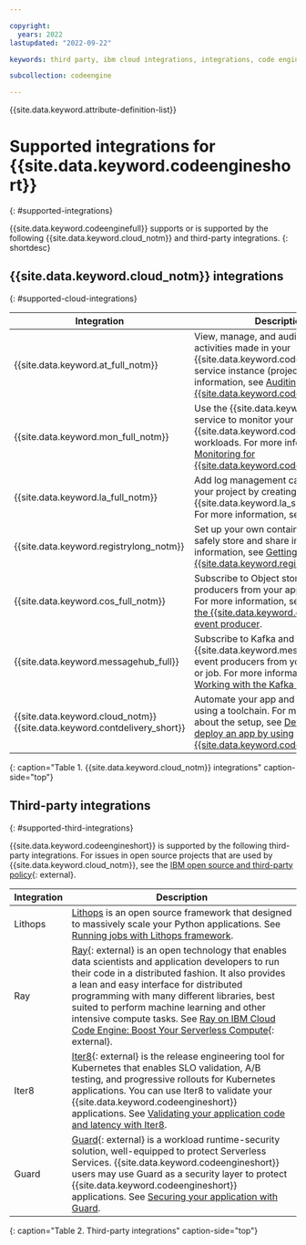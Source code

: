 ```yaml
---

copyright:
  years: 2022
lastupdated: "2022-09-22"

keywords: third party, ibm cloud integrations, integrations, code engine, third-party

subcollection: codeengine

---
```


{{site.data.keyword.attribute-definition-list}}

# Supported integrations for {{site.data.keyword.codeengineshort}}
{: #supported-integrations}

{{site.data.keyword.codeenginefull}} supports or is supported by the following {{site.data.keyword.cloud_notm}} and third-party integrations.
{: shortdesc}

## {{site.data.keyword.cloud_notm}} integrations
{: #supported-cloud-integrations}

| Integration | Description | 
|-----------|------------------|
| {{site.data.keyword.at_full_notm}} | View, manage, and audit user-initiated activities made in your {{site.data.keyword.codeengineshort}} service instance (project). For more information, see [Auditing events for {{site.data.keyword.codeengineshort}}](/docs/codeengine?topic=codeengine-at_events). |
| {{site.data.keyword.mon_full_notm}} | Use the {{site.data.keyword.mon_full}} service to monitor your {{site.data.keyword.codeengineshort}} workloads. For more information, see [Monitoring for {{site.data.keyword.codeengineshort}}](/docs/codeengine?topic=codeengine-monitor). |
| {{site.data.keyword.la_full_notm}} | Add log management capabilities to your project by creating a {{site.data.keyword.la_short}} instance. For more information, see [Viewing logs](/docs/codeengine?topic=codeengine-view-logs). |
| {{site.data.keyword.registrylong_notm}} | Set up your own container registry to safely store and share images. For more information, see [Getting started with {{site.data.keyword.registrylong_notm}}](/docs/Registry?topic=Registry-getting-started). |
| {{site.data.keyword.cos_full_notm}} | Subscribe to Object storage event producers from your application or job. For more information, see [Working with the {{site.data.keyword.cos_full_notm}} event producer](/docs/codeengine?topic=codeengine-eventing-cosevent-producer). |
| {{site.data.keyword.messagehub_full}} | Subscribe to Kafka and {{site.data.keyword.messagehub}} event producers from your application or job. For more information, see [Working with the Kafka event producer](/docs/codeengine?topic=codeengine-working-kafkaevent-producer). |
|{{site.data.keyword.cloud_notm}} {{site.data.keyword.contdelivery_short}} | Automate your app and job builds by using a toolchain. For more information about the setup, see [Develop and deploy an app by using {{site.data.keyword.codeengineshort}}](/docs/ContinuousDelivery?topic=ContinuousDelivery-tutorial-cd-code-engine). |
{: caption="Table 1. {{site.data.keyword.cloud_notm}} integrations" caption-side="top"}

## Third-party integrations
{: #supported-third-integrations}

{{site.data.keyword.codeengineshort}} is supported by the following third-party integrations. For issues in open source projects that are used by {{site.data.keyword.cloud_notm}}, see the [IBM open source and third-party policy](https://www.ibm.com/support/pages/node/737271){: external}.

| Integration | Description | 
|-----------|------------------|
| Lithops | [Lithops](https://lithops-cloud.github.io/) is an open source framework that designed to massively scale your Python applications. See [Running jobs with Lithops framework](/docs/codeengine?topic=codeengine-lithops). | 
| Ray | [Ray](https://www.ray.io/){: external} is an open technology that enables data scientists and application developers to run their code in a distributed fashion. It also provides a lean and easy interface for distributed programming with many different libraries, best suited to perform machine learning and other intensive compute tasks. See [Ray on IBM Cloud Code Engine: Boost Your Serverless Compute](https://www.ibm.com/cloud/blog/ray-on-ibm-cloud-code-engine){: external}. |
| Iter8 | [Iter8](https://iter8.tools){: external} is the release engineering tool for Kubernetes that enables SLO validation, A/B testing, and progressive rollouts for Kubernetes applications. You can use Iter8 to validate your {{site.data.keyword.codeengineshort}} applications. See [Validating your application code and latency with Iter8](/docs/codeengine?topic=codeengine-slovalidationtut). |
| Guard | [Guard](https://pkg.go.dev/knative.dev/security-guard#section-readme){: external} is a workload runtime-security solution, well-equipped to protect Serverless Services. {{site.data.keyword.codeengineshort}} users may use Guard as a security layer to protect {{site.data.keyword.codeengineshort}} applications. See [Securing your application with Guard](/docs/codeengine?topic=codeengine-getting-started-with-guard). |
{: caption="Table 2. Third-party integrations" caption-side="top"}


